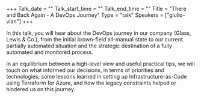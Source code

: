 +++
Talk_date = ""
Talk_start_time = ""
Talk_end_time = ""
Title = "There and Back Again - A DevOps Journey"
Type = "talk"
Speakers = ["giulio-vian"]
+++

In this talk, you will hear about the DevOps journey in our company (Glass, Lewis & Co.), from the initial brown-field all-manual state to our current partially automated situation and the strategic destination of a fully automated and monitored process.

In an equilibrium between a high-level view and useful practical tips, we will touch on what informed our decisions, in terms of priorities and technologies, some lessons learned in setting up Infrastructure-as-Code using Terraform for Azure, and how the legacy constraints helped or hindered us on this journey.
